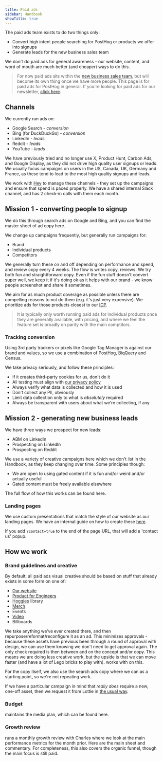 ```yaml
---
title: Paid ads
sidebar: Handbook
showTitle: true
---
```


The paid ads team exists to do two things only:

- Convert high intent people searching for PostHog or products we offer into signups
- Generate leads for the new business sales team

We don't do paid ads for general awareness - our website, content, and word of mouth are much better (and cheaper) ways to do this. 

> For now paid ads sits within the [new business sales team](/teams/sales-cs), but will become its own thing once we have more people. This page is for paid ads for PostHog in general. If you're looking for paid ads for our newsletter, [click here](handbook/content/newsletter-ads).

## Channels

We currently run ads on:
- Google Search - _conversion_
- Bing (for DuckDuckGo) - _conversion_
- LinkedIn - _leads_
- Reddit - _leads_
- YouTube - _leads_

We have previously tried and no longer use X, Product Hunt, Carbon Ads, and Google Display, as they did not drive high quality user signups or leads. We usually focus campaigns on users in the US, Canada, UK, Germany and France, as these tend to lead to the most high quality signups and leads.

We work with [Hey](https://www.heydigital.co/) to manage these channels - they set up the campaigns and ensure that spend is paced properly. We have a shared internal Slack channel, and <TeamMember name="Brian Young" /> has 2 check-in calls with them each month.

## Mission 1 - converting people to signup

We do this through search ads on Google and Bing, and you can find the master sheet of ad copy <PrivateLink url="https://docs.google.com/spreadsheets/d/1uO8dxflZfHbBLN1OlHdNZrl7WuiklhYO3DQ0U4naGxM/edit?gid=0#gid=0">here</PrivateLink>.

We change up campaigns frequently, but generally run campaigns for:

- Brand
- Individual products
- Competitors

We generally turn these on and off depending on performance and spend, and review copy every 4 weeks. The flow is <TeamMember name="Brian Young" /> writes copy, <TeamMember name="Brian Cook" /> reviews. We try both fun and straightforward copy. Even if the fun stuff doesn't convert super well, we keep it if it's doing ok as it helps with our brand - we know people screenshot and share it sometimes. 

We aim for as much product coverage as possible unless there are compelling reasons to not do them (e.g. it's just very expensive). We prioritize ads for those products closest to our [ICP](/handbook/who-we-are-building-for). 

> It is typically only worth running paid ads for individual products once they are generally available, with pricing, and where we feel the feature set is broadly on parity with the main comptitors. 

### Tracking conversion

Using 3rd party trackers or pixels like Google Tag Manager is against our brand and values, so we use a combination of PostHog, BiqQuery and Census. 

We take privacy seriously, and follow these principles:

* If it creates third-party cookies for us, don't do it
* All testing must align with [our privacy policy](/privacy)
* Always verify what data is collected and how it is used
* Don't collect any PII, obviously
* Limit data collection only to what is _absolutely_ required
* Always be transparent with users about what we're collecting, if any

## Mission 2 - generating new business leads

We have three ways we prospect for new leads:
- ABM on LinkedIn
- Prospecting on LinkedIn
- Prospecting on Reddit

We use a variety of creative campaigns here which we don't list in the Handbook, as they keep changing over time. Some principles though:
- We are open to using gated content if it is fun and/or weird and/or actually useful
- Gated content must be freely available elsewhere

The full flow of how this works can be found <PrivateLink url="https://www.figma.com/board/1WkL0kLqG0OzYDYa2EWEdU/Ads--Copy--Landing-Page-Synergy?node-id=1-40&t=BVbxo8tRm3Xh8Cpl-0#1452470455">here</PrivateLink>. 

### Landing pages

We use custom presentations that match the style of our website as our landing pages. We have an internal guide on how to create these [here](https://github.com/PostHog/posthog.com/blob/915fe9ad366dcec8516bc0285af8a63d0e9c4b48/contents/handbook/engineering/posthog-com/presentations.mdx).

If you add `?contact=true` to the end of the page URL, that will add a 'contact us' popup. 

## How we work

### Brand guidelines and creative

By default, all paid ads visual creative should be based on stuff that already exists in some form on one of:

- [Our website](https://posthog.com)
- [Product for Engineers](https://newsletter.posthog.com/)
- [Hoggies](https://www.figma.com/design/I0VKEEjbkKUDSVzFus2Lpu/Hoggies?node-id=0-1) library
- [Merch](https://posthog.com/merch)
- Events
- [Video](https://www.youtube.com/@PostHog)
- Billboards

We take anything we’ve ever created there, and then repurpose/reformat/reconfigure it as an ad. This minimizes approvals - because these assets have previous been through a round of approval with design, we can use them knowing we don't need to get approval again. The only check required is then between <TeamMember name="Charles Cook" /> and <TeamMember name="Brian Young" /> on the concept and/or copy. This means we are doing less creative work, but the upside is that we can move faster (and have a lot of Lego bricks to play with). <TeamMember name="Brian Young" /> works with <TeamMember name="Daniel Hawkins" /> on this.

For the copy itself, we also use the search ads copy where we can as a starting point, so we're not repeating work. 

If we have a particular campaign in mind that _really does_ require a new, one-off asset, then we request it from Lottie in [the usual way](/handbook/brand/art-requests).

### Budget

<TeamMember name="Brian Young" /> maintains the media plan, which can be found <PrivateLink url="https://docs.google.com/spreadsheets/d/1ArZG48QUZ81y1RMCJ0PrA50DnAqoIyvo2cWmc4l-cYU/edit?gid=218274017#gid=218274017">here</PrivateLink>.

### Growth review

<TeamMember name="Brian Young" /> runs a monthly growth review with Charles where we look at the main performance metrics for the month prior. Here are the <PrivateLink url="https://docs.google.com/spreadsheets/d/1JxE2t0C6P9s_5Ee_TTsbNrayNAgwx1kjA9jgqdp3dDw/edit?gid=0#gid=0">main sheet</PrivateLink> and <PrivateLink url="https://docs.google.com/document/d/1H20mB0gWrISKZMOBlJ12avlyNC5yGRD3e97BVuABtys/edit?tab=t.m8x9ro13rh7a#heading=h.6inc6rvynqga">commentary</PrivateLink>. For completeness, this also covers the organic funnel, though the main focus is still paid. 
